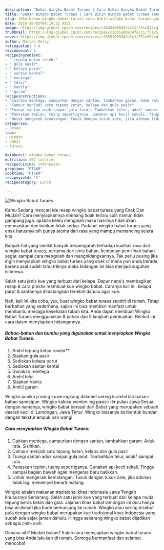 ```yaml
---
description: "Bahan Wingko Babat Turaes | Cara Bikin Wingko Babat Turaes Yang Enak dan Simpel"
title: "Bahan Wingko Babat Turaes | Cara Bikin Wingko Babat Turaes Yang Enak dan Simpel"
slug: 1084-bahan-wingko-babat-turaes-cara-bikin-wingko-babat-turaes-yang-enak-dan-simpel
date: 2020-10-03T06:19:22.433Z
image: https://img-global.cpcdn.com/recipes/c2055100934fa7c1/751x532cq70/wingko-babat-turaes-foto-resep-utama.jpg
thumbnail: https://img-global.cpcdn.com/recipes/c2055100934fa7c1/751x532cq70/wingko-babat-turaes-foto-resep-utama.jpg
cover: https://img-global.cpcdn.com/recipes/c2055100934fa7c1/751x532cq70/wingko-babat-turaes-foto-resep-utama.jpg
author: Marian Kelly
ratingvalue: 3.4
reviewcount: 3
recipeingredient:
- " tepung ketan rosebr"
- " gula pasir"
- " kelapa parut"
- " santan kental"
- " mentega"
- " telur"
- " Vanila"
- " garam"
recipeinstructions:
- "Cairkan mentega, campurkan dengan santan, tambahkan garam. Aduk rata. Sisihkan."
- "Campur menjadi satu tepung ketan, kelapa dan gula pasir"
- "Tuangi santan aduk sampai gula larut. Tambahkan telur, aduk² sampai rata."
- "Panaskan teplon, tuang sepertiganya. Gunakan api kecil sekali. Tinggu sampai bagian bawah agak mengeras baru balikkan."
- "Untuk mengecek kematangan. Tusuk dengan tusuk sate, jika adonan tidak lagi menempel berarti matang."
categories:
- Resep
tags:
- wingko
- babat
- turaes

katakunci: wingko babat turaes 
nutrition: 192 calories
recipecuisine: Indonesian
preptime: "PT36M"
cooktime: "PT56M"
recipeyield: "1"
recipecategory: Lunch

---
```



![Wingko Babat Turaes](https://img-global.cpcdn.com/recipes/c2055100934fa7c1/751x532cq70/wingko-babat-turaes-foto-resep-utama.jpg)

Kamu Sedang mencari ide resep wingko babat turaes yang Enak Dan Mudah? Cara menyiapkannya memang tidak terlalu sulit namun tidak gampang juga. apabila keliru mengolah maka hasilnya tidak akan memuaskan dan bahkan tidak sedap. Padahal wingko babat turaes yang enak harusnya sih punya aroma dan rasa yang mampu memancing selera kita.

Banyak hal yang sedikit banyak berpengaruh terhadap kualitas rasa dari wingko babat turaes, pertama dari jenis bahan, kemudian pemilihan bahan segar, sampai cara mengolah dan menghidangkannya. Tak perlu pusing jika ingin menyiapkan wingko babat turaes yang enak di mana pun anda berada, karena asal sudah tahu triknya maka hidangan ini bisa menjadi suguhan istimewa.

Salah satu jenis kue yang terbuat dari kelapa. Dapur nana&#39;s membagikan resep &amp; cara praktis membuat kue wingko babat. Caranya kali ini, kelapa parut &amp; santannya dimatangkan terlebih dahulu agar kue.


Nah, kali ini kita coba, yuk, buat wingko babat turaes sendiri di rumah. Tetap berbahan yang sederhana, sajian ini bisa memberi manfaat untuk membantu menjaga kesehatan tubuh kita. Anda dapat membuat Wingko Babat Turaes menggunakan 8 bahan dan 5 langkah pembuatan. Berikut ini cara dalam menyiapkan hidangannya.

<!--inarticleads1-->

##### Bahan-bahan dan bumbu yang digunakan untuk menyiapkan Wingko Babat Turaes:

1. Ambil  tepung ketan rosebr**
1. Siapkan  gula pasir
1. Sediakan  kelapa parut
1. Sediakan  santan kental
1. Gunakan  mentega
1. Ambil  telur
1. Siapkan  Vanila
1. Ambil  garam


Wingko punika jinising kuwe ingkang didamel saking krambil lan bahan-bahan sanèsipun. Wingko kaloka wonten ing pasisir lèr pulau Jawa Sesuai dengan namanya, wingko babat berasal dari Babat yang merupakan sebuah daerah kecil di Lamongan, Jawa Timur. Wingko biasanya berbentuk bundar dengan tekstur empuk nan wangi. 

<!--inarticleads2-->

##### Cara menyiapkan Wingko Babat Turaes:

1. Cairkan mentega, campurkan dengan santan, tambahkan garam. Aduk rata. Sisihkan.
1. Campur menjadi satu tepung ketan, kelapa dan gula pasir
1. Tuangi santan aduk sampai gula larut. Tambahkan telur, aduk² sampai rata.
1. Panaskan teplon, tuang sepertiganya. Gunakan api kecil sekali. Tinggu sampai bagian bawah agak mengeras baru balikkan.
1. Untuk mengecek kematangan. Tusuk dengan tusuk sate, jika adonan tidak lagi menempel berarti matang.


Wingko adalah makanan tradisional khas Indonesia Jawa Tengah khususnya Semarang. Salah satu jenis kue yang terbuat dari kelapa muda, tepung beras ketan dan gula. Jajanan khas babat lamongan ini dulu hanya bisa dinikmati jika bude berkunjung ke rumah. Wingko atau sering disebut pula dengan wingko babat merupakan kue tradisional khas Indonesia yang sudah ada sejak jaman dahulu. Hingga sekarang wingko babat dijadikan sebagai oleh-oleh. 

Gimana nih? Mudah bukan? Itulah cara menyiapkan wingko babat turaes yang bisa Anda lakukan di rumah. Semoga bermanfaat dan selamat mencoba!
